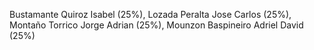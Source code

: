 Bustamante Quiroz Isabel (25%),
Lozada Peralta Jose Carlos (25%),
Montaño Torrico Jorge Adrian (25%),
Mounzon Baspineiro Adriel David (25%)
